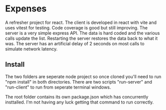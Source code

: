 # Expenses
A refresher project for react.  The client is developed in react with vite and uses vitest for testing.  Code coverage is good but still improving.  The server is a very simple express API.  The data is hard coded and the various calls update the list.  Restarting the server restores the data back to what it was.  The server has an artificial delay of 2 seconds on most calls to simulate network latency.

## Install
The two folders are seperate node project so once cloned you'll need to run "npm install" in both directories.  There are two scripts "run-server" and "run-client" to run from seperate terminal windows.  

The root folder contains its own package.json which has concurrently insttalled.  I'm not having any luck getting that command to run correctly.



